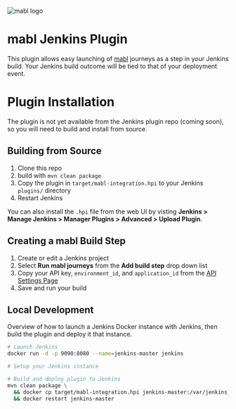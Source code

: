 ![mabl logo](https://avatars3.githubusercontent.com/u/25963599?s=100&v=4)
# mabl Jenkins Plugin
This plugin allows easy launching of [mabl](https://www.mabl.com) journeys as a step in your Jenkins build. Your Jenkins build outcome will be tied to that of your deployment event.

# Plugin Installation
The plugin is not yet available from the Jenkins plugin repo (coming soon), so you will need to build and install from source.

## Building from Source

1. Clone this repo
2. build with `mvn clean package`
3. Copy the plugin in `target/mabl-integration.hpi` to your Jenkins `plugins/` directory
4. Restart Jenkins

You can also install the `.hpi` file from the web UI by visting
**Jenkins > Manage Jenkins > Manager Plugins > Advanced > Upload Plugin**.

## Creating a mabl Build Step

1. Create or edit a Jenkins project
2. Select **Run mabl journeys** from the **Add build step** drop down list
3. Copy your API key, `environment_id`, and `application_id` from the [API Settings Page](https://help.mabl.com/v1.0/docs/triggering-tests-via-the-api)
4. Save and run your build

## Local Development

Overview of how to launch a Jenkins Docker instance with Jenkins, then build the plugin and deploy it that instance.

```bash
# Launch Jenkins
docker run -d -p 9090:8080 --name=jenkins-master jenkins

# Setup your Jenkins instance

# Build and deploy plugin to Jenkins
mvn clean package \
  && docker cp target/mabl-integration.hpi jenkins-master:/var/jenkins_home/ \
  && docker restart jenkins-master
```

